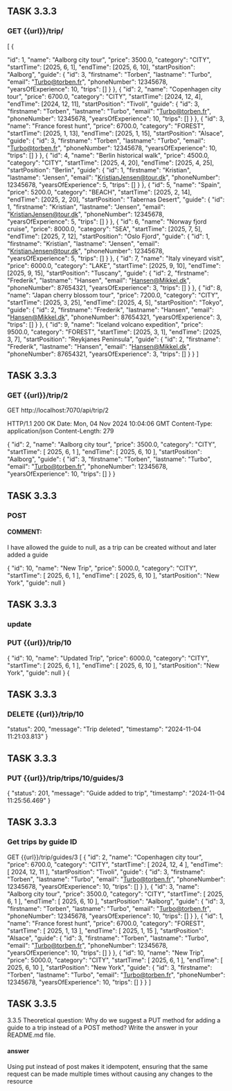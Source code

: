## TASK 3.3.3

### GET {{url}}/trip/
[
{

"id": 1,
"name": "Aalborg city tour",
"price": 3500.0,
"category": "CITY",
"startTime": [2025, 6, 1],
"endTime": [2025, 6, 10],
"startPosition": "Aalborg",
"guide": {
"id": 3,
"firstname": "Torben",
"lastname": "Turbo",
"email": "Turbo@torben.fr",
"phoneNumber": 12345678,
"yearsOfExperience": 10,
"trips": []
}
},
{
"id": 2,
"name": "Copenhagen city tour",
"price": 6700.0,
"category": "CITY",
"startTime": [2024, 12, 4],
"endTime": [2024, 12, 11],
"startPosition": "Tivoli",
"guide": {
"id": 3,
"firstname": "Torben",
"lastname": "Turbo",
"email": "Turbo@torben.fr",
"phoneNumber": 12345678,
"yearsOfExperience": 10,
"trips": []
}
},
{
"id": 3,
"name": "France forest hunt",
"price": 6700.0,
"category": "FOREST",
"startTime": [2025, 1, 13],
"endTime": [2025, 1, 15],
"startPosition": "Alsace",
"guide": {
"id": 3,
"firstname": "Torben",
"lastname": "Turbo",
"email": "Turbo@torben.fr",
"phoneNumber": 12345678,
"yearsOfExperience": 10,
"trips": []
}
},
{
"id": 4,
"name": "Berlin historical walk",
"price": 4500.0,
"category": "CITY",
"startTime": [2025, 4, 20],
"endTime": [2025, 4, 25],
"startPosition": "Berlin",
"guide": {
"id": 1,
"firstname": "Kristian",
"lastname": "Jensen",
"email": "KristianJensen@tour.dk",
"phoneNumber": 12345678,
"yearsOfExperience": 5,
"trips": []
}
},
{
"id": 5,
"name": "Spain",
"price": 5200.0,
"category": "BEACH",
"startTime": [2025, 2, 14],
"endTime": [2025, 2, 20],
"startPosition": "Tabernas Desert",
"guide": {
"id": 1,
"firstname": "Kristian",
"lastname": "Jensen",
"email": "KristianJensen@tour.dk",
"phoneNumber": 12345678,
"yearsOfExperience": 5,
"trips": []
}
},
{
"id": 6,
"name": "Norway fjord cruise",
"price": 8000.0,
"category": "SEA",
"startTime": [2025, 7, 5],
"endTime": [2025, 7, 12],
"startPosition": "Oslo Fjord",
"guide": {
"id": 1,
"firstname": "Kristian",
"lastname": "Jensen",
"email": "KristianJensen@tour.dk",
"phoneNumber": 12345678,
"yearsOfExperience": 5,
"trips": []
}
},
{
"id": 7,
"name": "Italy vineyard visit",
"price": 6000.0,
"category": "LAKE",
"startTime": [2025, 9, 10],
"endTime": [2025, 9, 15],
"startPosition": "Tuscany",
"guide": {
"id": 2,
"firstname": "Frederik",
"lastname": "Hansen",
"email": "Hansen@Mikkel.dk",
"phoneNumber": 87654321,
"yearsOfExperience": 3,
"trips": []
}
},
{
"id": 8,
"name": "Japan cherry blossom tour",
"price": 7200.0,
"category": "CITY",
"startTime": [2025, 3, 25],
"endTime": [2025, 4, 5],
"startPosition": "Tokyo",
"guide": {
"id": 2,
"firstname": "Frederik",
"lastname": "Hansen",
"email": "Hansen@Mikkel.dk",
"phoneNumber": 87654321,
"yearsOfExperience": 3,
"trips": []
}
},
{
"id": 9,
"name": "Iceland volcano expedition",
"price": 9500.0,
"category": "FOREST",
"startTime": [2025, 3, 1],
"endTime": [2025, 3, 7],
"startPosition": "Reykjanes Peninsula",
"guide": {
"id": 2,
"firstname": "Frederik",
"lastname": "Hansen",
"email": "Hansen@Mikkel.dk",
"phoneNumber": 87654321,
"yearsOfExperience": 3,
"trips": []
}
}
]

## TASK 3.3.3

### GET {{url}}/trip/2
GET http://localhost:7070/api/trip/2

HTTP/1.1 200 OK
Date: Mon, 04 Nov 2024 10:04:06 GMT
Content-Type: application/json
Content-Length: 279

{
"id": 2,
"name": "Aalborg city tour",
"price": 3500.0,
"category": "CITY",
"startTime": [
2025,
6,
1
],
"endTime": [
2025,
6,
10
],
"startPosition": "Aalborg",
"guide": {
"id": 3,
"firstname": "Torben",
"lastname": "Turbo",
"email": "Turbo@torben.fr",
"phoneNumber": 12345678,
"yearsOfExperience": 10,
"trips": []
}
}

## TASK 3.3.3
### POST

#### COMMENT:
I have allowed the guide to null, 
as a trip can be created without and 
later added a guide


{
"id": 10,
"name": "New Trip",
"price": 5000.0,
"category": "CITY",
"startTime": [
2025,
6,
1
],
"endTime": [
2025,
6,
10
],
"startPosition": "New York",
"guide": null
}

## TASK 3.3.3
### update
### PUT {{url}}/trip/10

{
"id": 10,
"name": "Updated Trip",
"price": 6000.0,
"category": "CITY",
"startTime": [
2025,
6,
1
],
"endTime": [
2025,
6,
10
],
"startPosition": "New York",
"guide": null
}
{

## TASK 3.3.3

### DELETE {{url}}/trip/10


"status": 200,
"message": "Trip deleted",
"timestamp": "2024-11-04 11:21:03.813"
}

## TASK 3.3.3
### PUT {{url}}/trip/trips/10/guides/3

{
"status": 201,
"message": "Guide added to trip",
"timestamp": "2024-11-04 11:25:56.469"
}

## TASK 3.3.3
### Get trips by guide ID
GET {{url}}/trip/guides/3
[
{
"id": 2,
"name": "Copenhagen city tour",
"price": 6700.0,
"category": "CITY",
"startTime": [
2024,
12,
4
],
"endTime": [
2024,
12,
11
],
"startPosition": "Tivoli",
"guide": {
"id": 3,
"firstname": "Torben",
"lastname": "Turbo",
"email": "Turbo@torben.fr",
"phoneNumber": 12345678,
"yearsOfExperience": 10,
"trips": []
}
},
{
"id": 3,
"name": "Aalborg city tour",
"price": 3500.0,
"category": "CITY",
"startTime": [
2025,
6,
1
],
"endTime": [
2025,
6,
10
],
"startPosition": "Aalborg",
"guide": {
"id": 3,
"firstname": "Torben",
"lastname": "Turbo",
"email": "Turbo@torben.fr",
"phoneNumber": 12345678,
"yearsOfExperience": 10,
"trips": []
}
},
{
"id": 1,
"name": "France forest hunt",
"price": 6700.0,
"category": "FOREST",
"startTime": [
2025,
1,
13
],
"endTime": [
2025,
1,
15
],
"startPosition": "Alsace",
"guide": {
"id": 3,
"firstname": "Torben",
"lastname": "Turbo",
"email": "Turbo@torben.fr",
"phoneNumber": 12345678,
"yearsOfExperience": 10,
"trips": []
}
},
{
"id": 10,
"name": "New Trip",
"price": 5000.0,
"category": "CITY",
"startTime": [
2025,
6,
1
],
"endTime": [
2025,
6,
10
],
"startPosition": "New York",
"guide": {
"id": 3,
"firstname": "Torben",
"lastname": "Turbo",
"email": "Turbo@torben.fr",
"phoneNumber": 12345678,
"yearsOfExperience": 10,
"trips": []
}
}
]

## TASK 3.3.5

3.3.5 Theoretical question: Why do we suggest a PUT method for adding a guide to a trip instead of a POST method? Write the answer in your README.md file.

#### answer
Using put instead of post makes it idempotent, ensuring that the same request can be made multiple times without causing any changes to the resource

